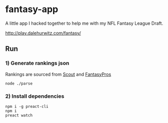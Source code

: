 # fantasy-app

A little app I hacked together to help me with my NFL Fantasy League Draft.

http://play.dalehurwitz.com/fantasy/

## Run

### 1) Generate rankings json

Rankings are sourced from [Scout](http://fftoolbox.scout.com/football/rankings/?pos=top) and [FantasyPros](https://www.fantasypros.com/nfl/rankings/half-point-ppr-cheatsheets.php)
```
node ./parse
```


### 2) Install dependencies
```
npm i -g preact-cli
npm i
preact watch
```

